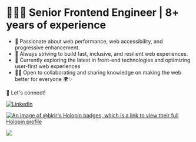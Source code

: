 # 👩🏾‍💻 Senior Frontend Engineer | 8+ years of experience

- 🔧 Passionate about web performance, web accessibility, and progressive enhancement.
- 🚀 Always striving to build fast, inclusive, and resilient web experiences.
- 🌱 Currently exploring the latest in front-end technologies and optimizing user-first web experiences
- 🤝🏾 Open to collaborating and sharing knowledge on making the web better for everyone 🌍✨
 

💬 Let's connect!

<a href="https://www.linkedin.com/in/puritybirir" target="_blank"><img alt="LinkedIn" src="https://img.shields.io/badge/linkedin-%230077B5.svg?&style=for-the-badge&logo=linkedin&logoColor=white" /></a>
 
[![An image of @birir's Holopin badges, which is a link to view their full Holopin profile](https://holopin.me/birir)](https://holopin.io/@birir)


![](https://komarev.com/ghpvc/?username=puritybirir&label=PROFILE+VIEWS)
